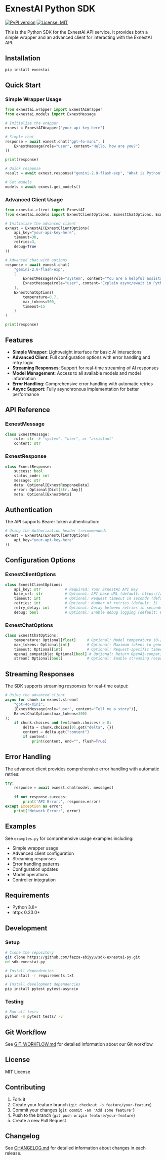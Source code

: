 # ExnestAI Python SDK

[![PyPI version](https://badge.fury.io/py/exnestai.svg)](https://badge.fury.io/py/exnestai)
[![License: MIT](https://img.shields.io/badge/License-MIT-yellow.svg)](https://opensource.org/licenses/MIT)

This is the Python SDK for the ExnestAI API service. It provides both a simple wrapper and an advanced client for interacting with the ExnestAI API.

## Installation

```bash
pip install exnestai
```

## Quick Start

### Simple Wrapper Usage

```python
from exnestai.wrapper import ExnestAIWrapper
from exnestai.models import ExnestMessage

# Initialize the wrapper
exnest = ExnestAIWrapper("your-api-key-here")

# Simple chat
response = await exnest.chat("gpt-4o-mini", [
    ExnestMessage(role="user", content="Hello, how are you?")
])

print(response)

# Quick response
result = await exnest.response("gemini-2.0-flash-exp", "What is Python?")

# Get models
models = await exnest.get_models()
```

### Advanced Client Usage

```python
from exnestai.client import ExnestAI
from exnestai.models import ExnestClientOptions, ExnestChatOptions, ExnestMessage

# Initialize the advanced client
exnest = ExnestAI(ExnestClientOptions(
    api_key="your-api-key-here",
    timeout=30,
    retries=3,
    debug=True
))

# Advanced chat with options
response = await exnest.chat(
    "gemini-2.0-flash-exp",
    [
        ExnestMessage(role="system", content="You are a helpful assistant."),
        ExnestMessage(role="user", content="Explain async/await in Python")
    ],
    ExnestChatOptions(
        temperature=0.7,
        max_tokens=500,
        timeout=15
    )
)

print(response)
```

## Features

- **Simple Wrapper**: Lightweight interface for basic AI interactions
- **Advanced Client**: Full configuration options with error handling and retry logic
- **Streaming Responses**: Support for real-time streaming of AI responses
- **Model Management**: Access to all available models and model information
- **Error Handling**: Comprehensive error handling with automatic retries
- **Async Support**: Fully asynchronous implementation for better performance

## API Reference

### ExnestMessage
```python
class ExnestMessage:
    role: str  # "system", "user", or "assistant"
    content: str
```

### ExnestResponse
```python
class ExnestResponse:
    success: bool
    status_code: int
    message: str
    data: Optional[ExnestResponseData]
    error: Optional[Dict[str, Any]]
    meta: Optional[ExnestMeta]
```

## Authentication

The API supports Bearer token authentication:

```python
# Using the Authorization header (recommended)
exnest = ExnestAI(ExnestClientOptions(
    api_key="your-api-key-here"
))
```

## Configuration Options

### ExnestClientOptions
```python
class ExnestClientOptions:
    api_key: str           # Required: Your ExnestAI API key
    base_url: str          # Optional: API base URL (default: https://api.exnest.app/v1)
    timeout: int           # Optional: Request timeout in seconds (default: 30)
    retries: int           # Optional: Number of retries (default: 3)
    retry_delay: int       # Optional: Delay between retries in seconds (default: 1)
    debug: bool            # Optional: Enable debug logging (default: False)
```

### ExnestChatOptions
```python
class ExnestChatOptions:
    temperature: Optional[float]     # Optional: Model temperature (0-2)
    max_tokens: Optional[int]        # Optional: Maximum tokens to generate
    timeout: Optional[int]           # Optional: Request-specific timeout
    openai_compatible: Optional[bool] # Optional: Return OpenAI-compatible format
    stream: Optional[bool]           # Optional: Enable streaming response
```

## Streaming Responses

The SDK supports streaming responses for real-time output:

```python
# Using the advanced client
async for chunk in exnest.stream(
    "gpt-4o-mini",
    [ExnestMessage(role="user", content="Tell me a story")],
    ExnestChatOptions(max_tokens=300)
):
    if chunk.choices and len(chunk.choices) > 0:
        delta = chunk.choices[0].get("delta", {})
        content = delta.get("content")
        if content:
            print(content, end="", flush=True)
```

## Error Handling

The advanced client provides comprehensive error handling with automatic retries:

```python
try:
    response = await exnest.chat(model, messages)
    
    if not response.success:
        print('API Error:', response.error)
except Exception as error:
    print('Network Error:', error)
```

## Examples

See `examples.py` for comprehensive usage examples including:
- Simple wrapper usage
- Advanced client configuration
- Streaming responses
- Error handling patterns
- Configuration updates
- Model operations
- Controller integration

## Requirements

- Python 3.8+
- httpx 0.23.0+

## Development

### Setup
```bash
# Clone the repository
git clone https://github.com/fazza-abiyyu/sdk-exnestai-py.git
cd sdk-exnestai-py

# Install dependencies
pip install -r requirements.txt

# Install development dependencies
pip install pytest pytest-asyncio
```

### Testing
```bash
# Run all tests
python -m pytest tests/ -v
```

## Git Workflow

See [GIT_WORKFLOW.md](GIT_WORKFLOW.md) for detailed information about our Git workflow.

## License

MIT License

## Contributing

1. Fork it
2. Create your feature branch (`git checkout -b feature/your-feature`)
3. Commit your changes (`git commit -am 'Add some feature'`)
4. Push to the branch (`git push origin feature/your-feature`)
5. Create a new Pull Request

## Changelog

See [CHANGELOG.md](CHANGELOG.md) for detailed information about changes in each release.
